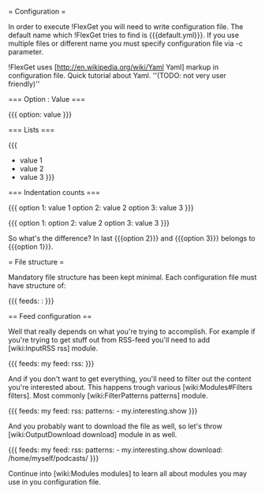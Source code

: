 = Configuration =

In order to execute !FlexGet you will need to write configuration file. The default name which !FlexGet tries to find is {{{default.yml}}}. If you use multiple files or different name you must specify configuration file via -c parameter.

!FlexGet uses [http://en.wikipedia.org/wiki/Yaml Yaml] markup in configuration file. Quick tutorial about Yaml. ''(TODO: not very user friendly)''

=== Option : Value ===

{{{
option: value
}}}

=== Lists ===

{{{
- value 1
- value 2
- value 3
}}}

=== Indentation counts ===

{{{
option 1: value 1
option 2: value 2
option 3: value 3
}}}

{{{
option 1:
  option 2: value 2
  option 3: value 3
}}}

So what's the difference? In last {{{option 2}}} and {{{option 3}}} belongs to {{{option 1}}}.

= File structure =

Mandatory file structure has been kept minimal. Each configuration file must have structure of:

{{{
feeds:
  <feed name>:
    <feed configuration here>
}}}


== Feed configuration ==

Well that really depends on what you're trying to accomplish. For example if you're trying to get stuff out from RSS-feed you'll need to add [wiki:InputRSS rss] module.

{{{
feeds:
  my feed:
    rss: <url of rss>
}}}

And if you don't want to get everything, you'll need to filter out the content you're interested about. This happens trough various [wiki:Modules#Filters filters]. Most commonly [wiki:FilterPatterns patterns] module.

{{{
feeds:
  my feed:
    rss: <url of rss>
    patterns:
      - my.interesting.show
}}}

And you probably want to download the file as well, so let's throw [wiki:OutputDownload download] module in as well.

{{{
feeds:
  my feed:
    rss: <url of rss>
    patterns:
      - my.interesting.show
    download: /home/myself/podcasts/
}}}

Continue into [wiki:Modules modules] to learn all about modules you may use in you configuration file.